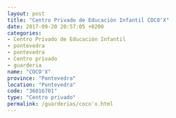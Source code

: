 ```yaml
---
layout: post
title: "Centro Privado de Educación Infantil COCO'X"
date: 2017-09-20 20:57:05 +0200
categories:
- Centro Privado de Educación Infantil
- pontevedra
- pontevedra
- Centro privado
- guarderia
name: "COCO'X"
province: "Pontevedra"
location: "Pontevedra"
code: "36016701"
type: "Centro privado"
permalink: /guarderias/coco'x.html
---
```


